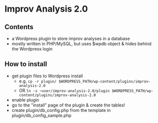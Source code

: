 # Improv Analysis 2.0

## Contents

* a Wordpress plugin to store improv analyses in a database
* mostly written in PHP/MySQL, but uses $wpdb object & hides behind the Wordpress login

## How to install

* get plugin files to Wordpress install
  * e.g. `cp -r plugin/ $WORDPRESS_PATH/wp-content/plugins/improv-analysis-2.0`
  * OR `ln -s ~user/improv-analysis-2.0/plugin $WORDPRESS_PATH/wp-content/plugins/improv-analysis-2.0`
* enable plugin
* go to the "install" page of the plugin & create the tables!
* create plugin/db_config.php from the template in plugin/db_config_sample.php